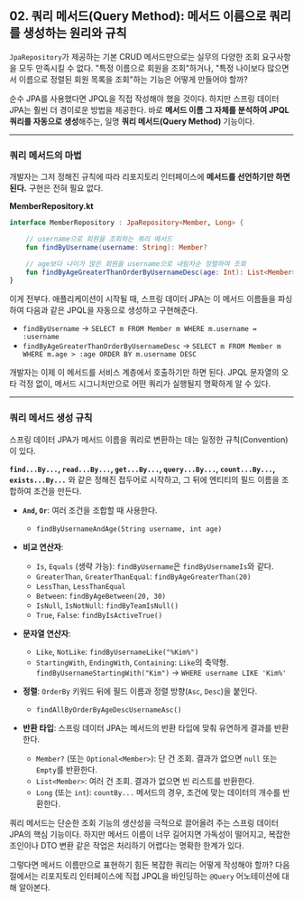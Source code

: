 ## 02\. 쿼리 메서드(Query Method): 메서드 이름으로 쿼리를 생성하는 원리와 규칙

`JpaRepository`가 제공하는 기본 CRUD 메서드만으로는 실무의 다양한 조회 요구사항을 모두 만족시킬 수 없다. "특정 이름으로 회원을 조회"하거나, "특정 나이보다 많으면서 이름으로 정렬된 회원 목록을 조회"하는 기능은 어떻게 만들어야 할까?

순수 JPA를 사용했다면 JPQL을 직접 작성해야 했을 것이다. 하지만 스프링 데이터 JPA는 훨씬 더 경이로운 방법을 제공한다. 바로 **메서드 이름 그 자체를 분석하여 JPQL 쿼리를 자동으로 생성**해주는, 일명 **쿼리 메서드(Query Method)** 기능이다.

-----

### **쿼리 메서드의 마법**

개발자는 그저 정해진 규칙에 따라 리포지토리 인터페이스에 **메서드를 선언하기만 하면 된다.** 구현은 전혀 필요 없다.

**MemberRepository.kt**

```kotlin
interface MemberRepository : JpaRepository<Member, Long> {

    // username으로 회원을 조회하는 쿼리 메서드
    fun findByUsername(username: String): Member?

    // age보다 나이가 많은 회원을 username으로 내림차순 정렬하여 조회
    fun findByAgeGreaterThanOrderByUsernameDesc(age: Int): List<Member>
}
```

이게 전부다. 애플리케이션이 시작될 때, 스프링 데이터 JPA는 이 메서드 이름들을 파싱하여 다음과 같은 JPQL을 자동으로 생성하고 구현해준다.

  * `findByUsername` -\> `SELECT m FROM Member m WHERE m.username = :username`
  * `findByAgeGreaterThanOrderByUsernameDesc` -\> `SELECT m FROM Member m WHERE m.age > :age ORDER BY m.username DESC`

개발자는 이제 이 메서드를 서비스 계층에서 호출하기만 하면 된다. JPQL 문자열의 오타 걱정 없이, 메서드 시그니처만으로 어떤 쿼리가 실행될지 명확하게 알 수 있다.

-----

### **쿼리 메서드 생성 규칙**

스프링 데이터 JPA가 메서드 이름을 쿼리로 변환하는 데는 일정한 규칙(Convention)이 있다.

**`find...By...`, `read...By...`, `get...By...`, `query...By...`, `count...By...`, `exists...By...`** 와 같은 정해진 접두어로 시작하고, 그 뒤에 엔티티의 필드 이름을 조합하여 조건을 만든다.

  * **`And`, `Or`**: 여러 조건을 조합할 때 사용한다.

      * `findByUsernameAndAge(String username, int age)`

  * **비교 연산자**:

      * `Is`, `Equals` (생략 가능): `findByUsername`은 `findByUsernameIs`와 같다.
      * `GreaterThan`, `GreaterThanEqual`: `findByAgeGreaterThan(20)`
      * `LessThan`, `LessThanEqual`
      * `Between`: `findByAgeBetween(20, 30)`
      * `IsNull`, `IsNotNull`: `findByTeamIsNull()`
      * `True`, `False`: `findByIsActiveTrue()`

  * **문자열 연산자**:

      * `Like`, `NotLike`: `findByUsernameLike("%Kim%")`
      * `StartingWith`, `EndingWith`, `Containing`: `Like`의 축약형. `findByUsernameStartingWith("Kim")` -\> `WHERE username LIKE 'Kim%'`

  * **정렬**: `OrderBy` 키워드 뒤에 필드 이름과 정렬 방향(`Asc`, `Desc`)을 붙인다.

      * `findAllByOrderByAgeDescUsernameAsc()`

  * **반환 타입**: 스프링 데이터 JPA는 메서드의 반환 타입에 맞춰 유연하게 결과를 반환한다.

      * `Member?` (또는 `Optional<Member>`): 단 건 조회. 결과가 없으면 `null` 또는 `Empty`를 반환한다.
      * `List<Member>`: 여러 건 조회. 결과가 없으면 빈 리스트를 반환한다.
      * `Long` (또는 `int`): `countBy...` 메서드의 경우, 조건에 맞는 데이터의 개수를 반환한다.

쿼리 메서드는 단순한 조회 기능의 생산성을 극적으로 끌어올려 주는 스프링 데이터 JPA의 핵심 기능이다. 하지만 메서드 이름이 너무 길어지면 가독성이 떨어지고, 복잡한 조인이나 DTO 변환 같은 작업은 처리하기 어렵다는 명확한 한계가 있다.

그렇다면 메서드 이름만으로 표현하기 힘든 복잡한 쿼리는 어떻게 작성해야 할까? 다음 절에서는 리포지토리 인터페이스에 직접 JPQL을 바인딩하는 `@Query` 어노테이션에 대해 알아본다.